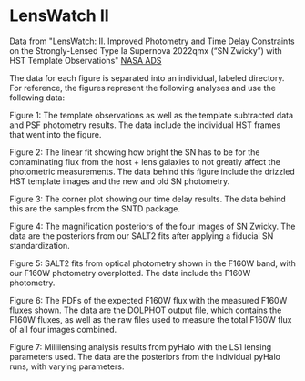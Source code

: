 # LensWatch II
Data from "LensWatch: II. Improved Photometry and Time Delay Constraints on the Strongly-Lensed Type Ia
Supernova 2022qmx (“SN Zwicky”) with HST Template Observations" [NASA ADS](https://ui.adsabs.harvard.edu/abs/2024arXiv240917239L/abstract)

The data for each figure is separated into an individual, labeled directory. For reference, the figures represent the following analyses and use the following data:

Figure 1: The template observations as well as the template subtracted data and PSF photometry results. The data include the individual HST frames that went into the figure.

Figure 2: The linear fit showing how bright the SN has to be for the contaminating flux from the host + lens galaxies to not greatly affect the photometric measurements. The data behind this figure include the drizzled HST template images and the new and old SN photometry.

Figure 3: The corner plot showing our time delay results. The data behind this are the samples from the SNTD package.

Figure 4: The magnification posteriors of the four images of SN Zwicky. The data are the posteriors from our SALT2 fits after applying a fiducial SN standardization.

Figure 5: SALT2 fits from optical photometry shown in the F160W band, with our F160W photometry overplotted. The data include the F160W photometry.

Figure 6: The PDFs of the expected F160W flux with the measured F160W fluxes shown. The data are the DOLPHOT output file, which contains the F160W fluxes, as well as the raw files used to measure the total F160W flux of all four images combined.

Figure 7: Millilensing analysis results from pyHalo with the LS1 lensing parameters used. The data are the posteriors from the individual pyHalo runs, with varying parameters.
